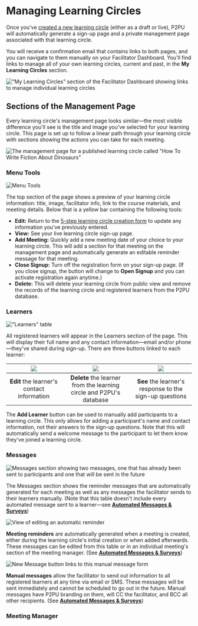 # Managing Learning Circles

Once you've [created a new learning circle](creating-learning-circles.md) \(either as a draft or live\), P2PU will automatically generate a sign-up page and a private management page associated with that learning circle. 

You will receive a confirmation email that contains links to both pages, and you can navigate to them manually on your Facilitator Dashboard. You'll find links to manage all of your own learning circles, current and past, in the **My Learning Circles** section.

![&quot;My Learning Circles&quot; section of the Facilitator Dashboard showing links to manage individual learning circles](../../.gitbook/assets/screen-shot-2021-04-22-at-2.10.31-pm.png)

## Sections of the Management Page

 Every learning circle's management page looks similar—the most visible difference you'll see is the title and image you've selected for your learning circle. This page is set up to follow a linear path through your learning circle with sections showing the actions you can take for each meeting.

![The management page for a published learning circle called &quot;How To Write Fiction About Dinosaurs&quot;](../../.gitbook/assets/screen-shot-2021-04-22-at-2.23.16-pm.png)

### Menu Tools 

![Menu Tools](../../.gitbook/assets/screen-shot-2021-04-22-at-2.29.12-pm.png)

The top section of the page shows a preview of your learning circle information: title, image, facilitator info, link to the course materials, and meeting details. Below that is a yellow bar containing the following tools:

* **Edit:** Return to the [5-step learning circle creation form](creating-learning-circles.md) to update any information you've previously entered.
* **View:** See your live learning circle sign-up page.
* **Add Meeting:** Quickly add a new meeting date of your choice to your learning circle. This will add a section for that meeting on the management page and automatically generate an editable reminder message for that meeting.
* **Close Signup:** Turn off the registration form on your sign-up page. \(If you close signup, the button will change to **Open Signup** and you can activate registration again anytime.\)
* **Delete:** This will delete your learning circle from public view and remove the records of the learning circle and registered learners from the P2PU database.

### Learners

![&quot;Learners&quot; table ](../../.gitbook/assets/screen-shot-2021-04-22-at-2.33.49-pm.png)

All registered learners will appear in the Learners section of the page. This will display their full name and any contact information—email and/or phone—they've shared during sign-up. There are three buttons linked to each learner:

| ![](../../.gitbook/assets/screen-shot-2021-04-22-at-2.39.16-pm.png) | ![](../../.gitbook/assets/screen-shot-2021-04-22-at-2.39.20-pm%20%281%29.png) | ![](../../.gitbook/assets/screen-shot-2021-04-22-at-2.39.23-pm.png) |
| :---: | :---: | :---: |
| **Edit** the learner's contact information  | **Delete** the learner from the learning circle and P2PU's database | **See** the learner's response to the sign-up questions |

The **Add Learner** button can be used to manually add participants to a learning circle. This only allows for adding a participant's name and contact information, not their answers to the sign-up questions. Note that this will automatically send a welcome message to the participant to let them know they've joined a learning circle.

### **Messages**

![Messages section showing two messages, one that has already been sent to participants and one that will be sent in the future](../../.gitbook/assets/screen-shot-2021-04-22-at-2.33.57-pm.png)

The Messages section shows the reminder messages that are automatically generated for each meeting as well as any messages the facilitator sends to their learners manually. \(Note that this table doesn't include every automated message sent to a learner—see [**Automated Messages & Surveys**](automated-messaging.md)\)

![View of editing an automatic reminder](../../.gitbook/assets/image%20%283%29.png)

**Meeting reminders** are automatically generated when a meeting is created, either during the learning circle's initial creation or when added afterwards. These messages can be edited from this table or in an individual meeting's section of the meeting manager. \(See [**Automated Messages & Surveys**](automated-messaging.md)\)

![New Message button links to this manual message form ](../../.gitbook/assets/image%20%281%29.png)

**Manual messages** allow the facilitator to send out information to all registered learners at any time via email or SMS. These messages will be sent immediately and cannot be scheduled to go out in the future. Manual messages have P2PU branding on them, will CC the facilitator, and BCC all other recipients. \(See [**Automated Messages & Surveys**](automated-messaging.md)\)

### Meeting Manager

